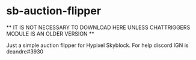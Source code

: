 # sb-auction-flipper

** IT IS NOT NECESSARY TO DOWNLOAD HERE UNLESS CHATTRIGGERS MODULE IS AN OLDER VERSION **

Just a simple auction flipper for Hypixel Skyblock. 
For help discord IGN is deandre#3930
